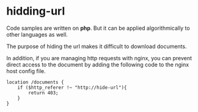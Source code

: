 # hidding-url

Code samples are written on **php**. But it can be applied algorithmically to other languages as well. 

The purpose of hiding the url makes it difficult to download documents.

In addition, if you are managing http requests with nginx, you can prevent direct access to the document by adding the following code to the nginx host config file.

``` NGINX
location /documents {
    if ($http_referer !~ "http://hide-url"){
        return 403;
    }
}
```